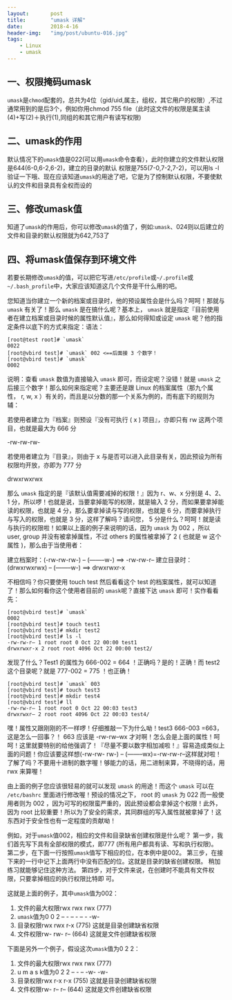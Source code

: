 ```yaml
---
layout:       post
title:        "umask 详解"
date:         2018-4-16
header-img:   "img/post/ubuntu-016.jpg"
tags:
    - Linux 
    - umask
---
```


## 一、权限掩码umask

`umask`是`chmod`配套的，总共为4位（gid/uid,属主，组权，其它用户的权限）,不过通常用到的是后3个，例如你用chmod 755 file（此时这文件的权限是属主读(4)+写(2)＋执行(1),同组的和其它用户有读写权限)

## 二、umask的作用

默认情况下的`umask`值是022(可以用`umask`命令查看），此时你建立的文件默认权限是644(6-0,6-2,6-2)，建立的目录的默认 权限是755(7-0,7-2,7-2)，可以用ls -l验证一下哦、现在应该知道`umask`的用途了吧，它是为了控制默认权限，不要使默认的文件和目录具有全权而设的
## 三、修改umask值

知道了`umask`的作用后，你可以修改`umask`的值了，例如:`umask`、024则以后建立的文件和目录的默认权限就为642,753了

## 四、将umask值保存到环境文件

若要长期修改`umask`的值，可以把它写进`/etc/profile`或`~/.profile`或`~/.bash_profile`中，大家应该知道这几个文件是干什么用的吧。

您知道当你建立一个新的档案或目录时，他的预设属性会是什么吗？呵呵！那就与 `umask` 有关了！那么 `umask` 是在搞什么呢？基本上， `umask` 就是指定『目前使用者在建立档案或目录时候的属性默认值』，那么如何得知或设定 `umask` 呢？他的指定条件以底下的方式来指定：语法：
```shell 
[root@test root]# `umask`
0022
[root@vbird test]# `umask` 002 <==后面接 3 个数字！
[root@vbird test]# `umask`
0002
```
说明：查看 `umask` 数值为直接输入 `umask` 即可，而设定呢？没错！就是 `umask` 之后接三个数字！那么如何来指定呢？主要还是跟 Linux 的档案属性（那九个属性， r, w, x ）有关的，而且是以分数的那一个关系为例的，而有底下的规则为辅：

若使用者建立为『档案』则预设『没有可执行 ( x ) 项目』，亦即只有 rw 这两个项目，也就是最大为 666 分

-rw-rw-rw-

若使用者建立为『目录』，则由于 x 与是否可以进入此目录有关，因此预设为所有权限均开放，亦即为 777 分

drwxrwxrwx

那么 `umask` 指定的是『该默认值需要减掉的权限！』因为 r、w、x 分别是 4、2、1 分，所以啰！也就是说，当要拿掉能写的权限，就是输入 2 分，而如果要拿掉能读的权限，也就是 4 分，那么要拿掉读与写的权限，也就是 6 分，而要拿掉执行与写入的权限，也就是 3 分，这样了解吗？请问您， 5 分是什么？呵呵！就是读与执行的权限啦！如果以上面的例子来说明的话，因为 `umask` 为 002 ，所以 user, group 并没有被拿掉属性，不过 others 的属性被拿掉了 2 ( 也就是 w 这个属性 )，那么由于当使用者：

建立档案时：(-rw-rw-rw-) – (——–w-) ==> -rw-rw-r–
建立目录时：(drwxrwxrwx) – (——–w-) ==> drwxrwxr-x

不相信吗？你只要使用 touch test 然后看看这个 test 的档案属性，就可以知道了！那么如何看你这个使用者目前的 `umask`呢？直接下达 `umask` 即可！实作看看先：
```shell
[root@vbird test]# `umask`
0002
[root@vbird test]# touch test1
[root@vbird test]# mkdir test2
[root@vbird test]# ls -l
-rw-rw-r– 1 root root 0 Oct 22 00:00 test1
drwxrwxr-x 2 root root 4096 Oct 22 00:00 test2/
```
发现了什么？Test1 的属性为 666-002 = 664 ！正确吗？是的！正确！而 test2 这个目录呢？就是 777-002 = 775 ！也正确！
```shell
[root@vbird test]# `umask` 003
[root@vbird test]# touch test3
[root@vbird test]# mkdir test4
[root@vbird test]# ll
-rw-rw-r– 1 root root 0 Oct 22 00:03 test3
drwxrwxr– 2 root root 4096 Oct 22 00:03 test4/
```
嘿！属性又跟刚刚的不一样啰！仔细推敲一下为什么呦！test3 666-003 =663，这是怎么一回事？！ 663 应该是 -rw-rw–wx 才对啊！怎么会是上面的属性！呵呵！这里就要特别的给他强调了！『尽量不要以数字相加减啦！』容易造成类似上面的问题！你应该要这样想(-rw-rw- rw-) – (——–wx)=-rw-rw-r–这样就对啦！了解了吗？不要用十进制的数字喔！够能力的话，用二进制来算，不晓得的话，用 rwx 来算喔！

由上面的例子您应该很轻易的就可以发现 `umask` 的用途！而这个 `umask` 可以在 `/etc/bashrc` 里面进行修改喔！预设的情况之下， root 的 `umask` 为 022 而一般使用者则为 002 ，因为可写的权限蛮严重的，因此预设都会拿掉这个权限！此外，因为 root 比较重要！所以为了安全的需求，其同群组的写入属性就被拿掉了！这东西对于安全性也有一定程度的贡献呦！

例如，对于`umask`值002，相应的文件和目录缺省创建权限是什么呢？
第一步，我们首先写下具有全部权限的模式，即777 (所有用户都具有读、写和执行权限)。
第二步，在下面一行按照`umask`值写下相应的位，在本例中是002。
第三步，在接下来的一行中记下上面两行中没有匹配的位。这就是目录的缺省创建权限。
稍加练习就能够记住这种方法。
第四步，对于文件来说，在创建时不能具有文件权限，只要拿掉相应的执行权限比特即
可。

这就是上面的例子，其中`umask`值为002：
1. 文件的最大权限rwx rwx rwx (777)
2. `umask`值为0 0 2 – - – - – - -w-
3. 目录权限rwx rwx r-x (775) 这就是目录创建缺省权限
4. 文件权限rw- rw- r– (664) 这就是文件创建缺省权限

下面是另外一个例子，假设这次`umask`值为0 2 2：
1. 文件的最大权限rwx rwx rwx (777)
2. u m a s k值为0 2 2 – - – -w- -w-
3. 目录权限rwx r-x r-x (755) 这就是目录创建缺省权限
4. 文件权限rw- r– r– (644) 这就是文件创建缺省权限